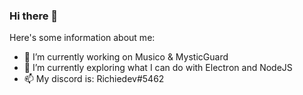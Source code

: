 ### Hi there 👋

Here's some information about me:
- 🔭 I’m currently working on Musico & MysticGuard
- 🌱 I’m currently exploring what I can do with Electron and NodeJS
- 📫 My discord is: Richiedev#5462

